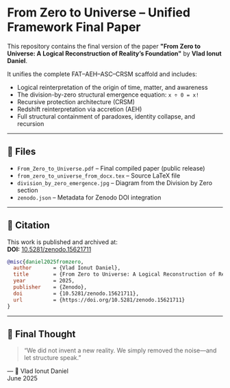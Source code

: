
# From Zero to Universe – Unified Framework Final Paper

This repository contains the final version of the paper **"From Zero to Universe: A Logical Reconstruction of Reality’s Foundation"** by **Vlad Ionut Daniel**.

It unifies the complete FAT–AEH–ASC–CRSM scaffold and includes:
- Logical reinterpretation of the origin of time, matter, and awareness
- The division-by-zero structural emergence equation: `x ÷ 0 = x!`
- Recursive protection architecture (CRSM)
- Redshift reinterpretation via accretion (AEH)
- Full structural containment of paradoxes, identity collapse, and recursion

---

## 📁 Files

- `From_Zero_to_Universe.pdf` – Final compiled paper (public release)
- `from_zero_to_universe_from_docx.tex` – Source LaTeX file
- `division_by_zero_emergence.jpg` – Diagram from the Division by Zero section
- `zenodo.json` – Metadata for Zenodo DOI integration

---

## 📌 Citation

This work is published and archived at:  
**DOI:** [10.5281/zenodo.15621711](https://doi.org/10.5281/zenodo.15621711)

```bibtex
@misc{daniel2025fromzero,
  author       = {Vlad Ionut Daniel},
  title        = {From Zero to Universe: A Logical Reconstruction of Reality’s Foundation},
  year         = 2025,
  publisher    = {Zenodo},
  doi          = {10.5281/zenodo.15621711},
  url          = {https://doi.org/10.5281/zenodo.15621711}
}
```

---

## 🌌 Final Thought

> “We did not invent a new reality. We simply removed the noise—and let structure speak.”

—
🧠 Vlad Ionut Daniel  
June 2025
